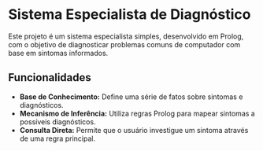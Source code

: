 # Sistema Especialista de Diagnóstico

Este projeto é um sistema especialista simples, desenvolvido em Prolog, com o objetivo de diagnosticar problemas comuns de computador com base em sintomas informados. 

## Funcionalidades

* **Base de Conhecimento:** Define uma série de fatos sobre sintomas e diagnósticos.
* **Mecanismo de Inferência:** Utiliza regras Prolog para mapear sintomas a possíveis diagnósticos.
* **Consulta Direta:** Permite que o usuário investigue um sintoma através de uma regra principal.
